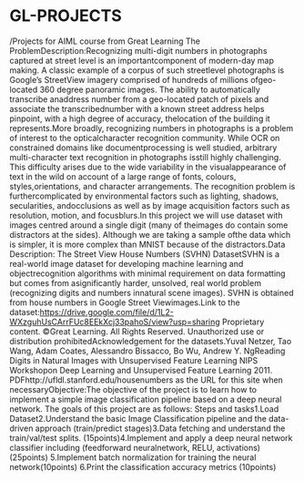 # GL-PROJECTS
/Projects for AIML course from Great Learning
The ProblemDescription:Recognizing multi-digit numbers in photographs captured at street level is an importantcomponent of modern-day map making. A classic example of a corpus of such streetlevel photographs is Google’s StreetView imagery comprised of hundreds of millions ofgeo-located 360 degree panoramic images. The ability to automatically transcribe anaddress number from a geo-located patch of pixels and associate the transcribednumber with a known street address helps pinpoint, with a high degree of accuracy, thelocation of the building it represents.More broadly, recognizing numbers in photographs is a problem of interest to the opticalcharacter recognition community. While OCR on constrained domains like documentprocessing is well studied, arbitrary multi-character text recognition in photographs isstill highly challenging. This difficulty arises due to the wide variability in the visualappearance of text in the wild on account of a large range of fonts, colours, styles,orientations, and character arrangements. The recognition problem is furthercomplicated by environmental factors such as lighting, shadows, secularities, andocclusions as well as by image acquisition factors such as resolution, motion, and focusblurs.In this project we will use dataset with images centred around a single digit (many of theimages do contain some distractors at the sides). Although we are taking a sample ofthe data which is simpler, it is more complex than MNIST because of the distractors.Data Description: The Street View House Numbers (SVHN) DatasetSVHN is a real-world image dataset for developing machine learning and objectrecognition algorithms with minimal requirement on data formatting but comes from asignificantly harder, unsolved, real world problem (recognizing digits and numbers innatural scene images). SVHN is obtained from house numbers in Google Street Viewimages.Link to the dataset:https://drive.google.com/file/d/1L2-WXzguhUsCArrFUc8EEkXcj33pahoS/view?usp=sharing
Proprietary content. ©Great Learning. All Rights Reserved. Unauthorized use or distribution prohibitedAcknowledgement for the datasets.Yuval Netzer, Tao Wang, Adam Coates, Alessandro Bissacco, Bo Wu, Andrew Y. NgReading Digits in Natural Images with Unsupervised Feature Learning NIPS Workshopon Deep Learning and Unsupervised Feature Learning 2011. PDFhttp://ufldl.stanford.edu/housenumbers as the URL for this site when necessaryObjective:The objective of the project is to learn how to implement a simple image classification pipeline based on a deep neural network. The goals of this project are as follows: Steps and tasks1.Load Dataset2.Understand the basic Image Classification pipeline and the data-driven approach (train/predict stages)3.Data fetching and understand the train/val/test splits. (15points)4.Implement and apply a deep neural network classifier including (feedforward neuralnetwork, RELU, activations) (25points) 5.Implement batch normalization for training the neural network(10points) 6.Print the classification accuracy metrics (10points)
